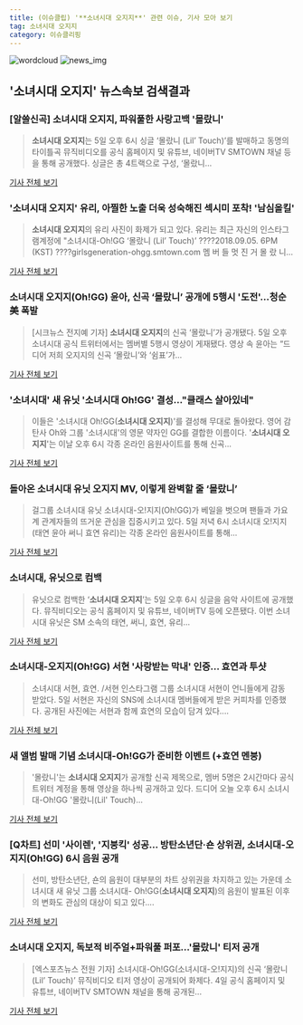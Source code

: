 ```yaml
---
title: (이슈클립) '**소녀시대 오지지**' 관련 이슈, 기사 모아 보기
tag: 소녀시대 오지지
category: 이슈클리핑
---
```

![wordcloud](https://s3.ap-northeast-2.amazonaws.com/lyrics101-wordcloud/2018-09-05-1536144609.png)
![news_img](https://user-images.githubusercontent.com/42597476/44507050-1206f400-a6e4-11e8-8d98-7ffbfebb353f.png)
## **'**소녀시대 오지지**'** 뉴스속보 검색결과
### [알쓸신곡] **소녀시대 오지지**, 파워풀한 사랑고백 '몰랐니'

>**소녀시대 오지지**는 5일 오후 6시 싱글 ‘몰랐니 (Lil’ Touch)’를 발매하고 동명의 타이틀곡 뮤직비디오를 공식 홈페이지 및 유튜브, 네이버TV SMTOWN 채널 등을 통해 공개했다. 싱글은 총 4트랙으로 구성, ‘몰랐니...

<a href="http://isplus.live.joins.com/news/article/aid.asp?aid=22537385" target="_blank">기사 전체 보기</a>

### '**소녀시대 오지지**' 유리, 아찔한 노출 더욱 성숙해진 섹시미 포착! '남심올킬'

>**소녀시대 오지지**의 유리 사진이 화제가 되고 있다. 유리는 최근 자신의 인스타그램계정에 "소녀시대-Oh!GG ‘몰랐니 (Lil’ Touch)’ ????2018.09.05. 6PM (KST) ????girlsgeneration-ohgg.smtown.com 멤 버 들 멋 진 거 몰 랐 니...

<a href="http://www.joongdo.co.kr/main/view.php?key=20180905001914127" target="_blank">기사 전체 보기</a>

### **소녀시대 오지지**(Oh!GG) 윤아, 신곡 ‘몰랐니’ 공개에 5행시 '도전'…청순美 폭발

>[시크뉴스 전지예 기자] **소녀시대 오지지**의 신곡 ‘몰랐니’가 공개됐다. 5일 오후 소녀시대 공식 트위터에서는 멤버별 5행시 영상이 게재됐다. 영상 속 윤아는 “드디어 저희 오지지의 신곡 ‘몰랐니’와 ‘쉼표’가...

<a href="http://chicnews.mk.co.kr/article.php?aid=1536140144210357005" target="_blank">기사 전체 보기</a>

### '소녀시대' 새 유닛 '소녀시대 Oh!GG' 결성…"클래스 살아있네"

>이들은 '소녀시대 Oh!GG(**소녀시대 오지지**)'를 결성해 무대로 돌아왔다. 영어 감탄사 Oh와 그룹 '소녀시대'의 영문 약자인 GG를 결합한 이름이다. '**소녀시대 오지지**'는 이날 오후 6시 각종 온라인 음원사이트를 통해 신곡...

<a href="http://view.asiae.co.kr/news/view.htm?idxno=2018090519254691361" target="_blank">기사 전체 보기</a>

### 돌아온 소녀시대 유닛 오지지 MV, 이렇게 완벽할 줄 ‘몰랐니’

>걸그룹 소녀시대 유닛 소녀시대-오!지지(Oh!GG)가 베일을 벗으며 팬들과 가요계 관계자들의 뜨거운 관심을 집중시키고 있다. 5일 저녁 6시 소녀시대 오!지지(태연 윤아 써니 효연 유리)는 각종 온라인 음원사이트를 통해...

<a href="http://tvdaily.asiae.co.kr/read.php3?aid=15361414801392281010" target="_blank">기사 전체 보기</a>

### 소녀시대, 유닛으로 컴백

>유닛으로 컴백한 ‘**소녀시대 오지지**’는 5일 오후 6시 싱글을 음악 사이트에 공개했다. 뮤직비디오는 공식 홈페이지 및 유튜브, 네이버TV 등에 오픈됐다.   이번 소녀시대 유닛은 SM 소속의 태연, 써니, 효연, 유리...

<a href="http://www.kukinews.com/news/article.html?no=583008" target="_blank">기사 전체 보기</a>

### 소녀시대-오지지(Oh!GG) 서현 '사랑받는 막내' 인증… 효연과 투샷

>소녀시대 서현, 효연. /서현 인스타그램  그룹 소녀시대 서현이 언니들에게 감동 받았다. 5일 서현은 자신의 SNS에 소녀시대 멤버들에게 받은 커피차를 인증했다. 공개된 사진에는 서현과 함께 효연의 모습이 담겨 있다....

<a href="http://www.kyeongin.com/main/view.php?key=20180905001847465" target="_blank">기사 전체 보기</a>

### 새 앨범 발매 기념 소녀시대-Oh!GG가 준비한 이벤트 (+효연 멘붕)

>'몰랐니'는 **소녀시대 오지지**가 공개할 신곡 제목으로, 멤버 5명은 2시간마다 공식 트위터 계정을 통해 영상을 하나씩 공개하고 있다. 드디어 오늘 오후 6시 소녀시대-Oh!GG '몰랐니(Lil' Touch)...

<a href="http://www.wikitree.co.kr/main/news_view.php?id=367050" target="_blank">기사 전체 보기</a>

### [Q차트] 선미 '사이렌', '지붕킥' 성공… 방탄소년단·숀 상위권, 소녀시대-오지지(Oh!GG) 6시 음원 공개

>선미, 방탄소년단, 숀의 음원이 대부분의 차트 상위권을 차지하고 있는 가운데 소녀시대 새 유닛 그룹 소녀시대- Oh!GG(**소녀시대 오지지**)의 음원이 발표된 이후의 변화도 관심의 대상이 되고 있다....

<a href="http://www.sportsq.co.kr/news/articleView.html?idxno=301483" target="_blank">기사 전체 보기</a>

### **소녀시대 오지지**, 독보적 비주얼+파워풀 퍼포…'몰랐니' 티저 공개

>[엑스포츠뉴스 전원 기자] 소녀시대-Oh!GG(소녀시대-오!지지)의 신곡 ‘몰랐니 (Lil’ Touch)’ 뮤직비디오 티저 영상이 공개되어 화제다. 4일 공식 홈페이지 및 유튜브, 네이버TV SMTOWN 채널을 통해 공개된...

<a href="http://www.xportsnews.com/?ac=article_view&entry_id=1015146" target="_blank">기사 전체 보기</a>


